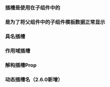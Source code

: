 <!--
 * @Descripttion: 
 * @Author: liuy
 * @LastEditors: liuy
 * @Date: 2020-09-02 15:44:40
 * @LastEditTime: 2020-09-02 16:34:13
-->
### 插槽是使用在子组件中的
### 是为了将父组件中的子组件模板数据正常显示
### 具名插槽
### 作用域插槽
### 解构插槽Prop
### 动态插槽名（2.6.0新增）

